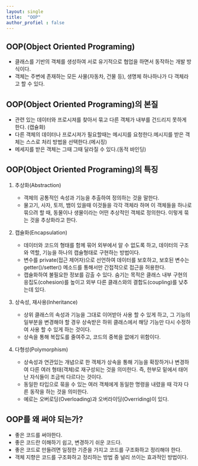 ```yaml
---
layout: single
title:  "OOP"
author_profiel : false
---
```


## OOP(Object Oriented Programing)
 - 클래스를 기반의 객체를 생성하여 서로 유기적으로 협업을 하면서 동작하는 개발 방식이다.
 - 객체는 주변에 존재하는 모든 사물(자동차, 건물 등), 생명체 하나하나가 다 객체라고 할 수 있다.

## OOP(Object Oriented Programing)의 본질
 - 관련 있는 데이터와 프로시져를 찾아서 묶고 다른 객체가 내부를 건드리지 못하게 한다. (캡슐화)
 - 다른 객체의 데이터나 프로시져가 필요할때는 메시지를 요청한다.메시지를 받은 객체는 스스로 처리 방법을 선택한다.(메시징)
 - 메세지를 받은 객체는 그때 그때 달라질 수 있다.(동적 바인딩)

## OOP(Object Oriented Programing)의 특징
1. 추상화(Abstraction)
    - 객체의 공통적인 속성과 기능을 추출하여 정의하는 것을 말한다.
    - 물고기, 사자, 토끼, 뱀이 있을때 이것들을 각각 객체라 하며 이 객체들을 하나로 묶으려 할 때, 동물이나 생물이라는 어떤 추상적인 객체로 정의한다. 이렇게 묶는 것을 추상화라고 한다.

2. 캡슐화(Encapsulation)
    - 데이터와 코드의 형태를 함께 묶어 외부에서 알 수 없도록 하고, 데이터의 구조와 역할, 기능을 하나의 캡슐형태로 구현하는 방법이다.
    - 변수를 private(접근 제어자)으로 선언하여 데이터를 보호하고, 보호된 변수는 getter()/setter() 메소드를 통해서만 간접적으로 접근을 허용한다.
    - 캡슐화하여 불필요한 정보를 감출 수 있다. 숨기는 목적은 클래스 내부 구현의 응집도(cohesion)를 높이고 외부 다른 클래스와의 결합도(coupling)를 낮추는데 있다.
 
3. 상속성, 재사용(Inheritance)
    - 상위 클래스의 속성과 기능을 그대로 이어받아 사용 할 수 있게 하고, 그 기능의 일부분을 변경해야 할 경우 상속받은 하위 클래스에서 해당 기능만 다시 수정하여 사용 할 수 있게 하는 것이다.
    - 상속을 통해 복잡도를 줄여주고, 코드의 중복을 없애기 위함이다.

4. 다형성(Polymorphism)
    - 상속성과 연관있는 개념으로 한 객체가 상속을 통해 기능을 확장하거나 변경하여 다른 여러 형태(객체)로 재구성되는 것을 의미한다. 즉, 한부모 밑에서 태어난 자식들이 조금씩 다르다는 것이다.
    - 동일한 타입으로 묶을 수 있는 여러 객체에게 동일한 명령을 내렸을 때 각자 다른 동작을 하는 것을 의미한다.
    - 예로는 오버로딩(Overloading)과 오버라이딩(Overriding)이 있다.

## OOP를 왜 써야 되는가?
 - 좋은 코드를 써야한다.
 - 좋은 코드란 이해하기 쉽고, 변경하기 쉬운 코드다.
 - 좋은 코드로 만들려면 일정한 기준을 가지고 코드를 구조화하고 정리해야 한다.
 - 객체 지향은 코드를 구조화하고 정리하는 방법 중 널리 쓰이는 효과적인 방법이다.